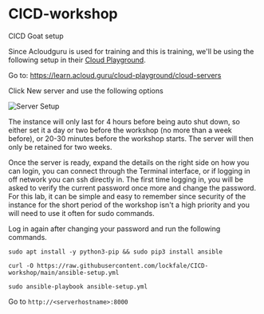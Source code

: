 # CICD-workshop
CICD Goat setup


Since Acloudguru is used for training and this is training, we'll be using the following setup in their [Cloud Playground](https://learn.acloud.guru/cloud-playground/cloud-servers).

Go to: https://learn.acloud.guru/cloud-playground/cloud-servers

Click New server and use the following options

![Server Setup](https://github.com/lockfale/CICD-workshop/assets/913856/ed3224ac-8c20-406a-ad16-ab50efdad361)

The instance will only last for 4 hours before being auto shut down, so either set it a day or two before the workshop (no more than a week before), or 20-30 minutes before the workshop starts. The server will then only be retained for two weeks.

Once the server is ready, expand the details on the right side on how you can login, you can connect through the Terminal interface, or if logging in off network you can ssh directly in.  The first time logging in, you will be asked to verify the current password once more and change the password. For this lab, it can be simple and easy to remember since security of the instance for the short period of the workshop isn't a high priority and you will need to use it often for sudo commands.

Log in again after changing your password and run the following commands.

```
sudo apt install -y python3-pip && sudo pip3 install ansible
```

```
curl -O https://raw.githubusercontent.com/lockfale/CICD-workshop/main/ansible-setup.yml
```

```
sudo ansible-playbook ansible-setup.yml
```

Go to `http://<serverhostname>:8000`
